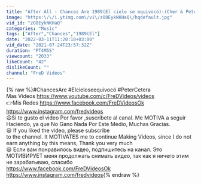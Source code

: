 ```yaml
---
title: "After All - Chances Are 1989(El cielo se equivocó)-(Cher & Peter Cetera)"
image: "https:\/\/i.ytimg.com\/vi\/zO8EykNKHaQ\/hqdefault.jpg"
vid_id: "zO8EykNKHaQ"
categories: "Music"
tags: ["After","Chances","1989(El"]
date: "2022-03-11T11:20:18+03:00"
vid_date: "2021-07-24T23:57:32Z"
duration: "PT4M5S"
viewcount: "2033"
likeCount: "42"
dislikeCount: ""
channel: "FreD Videos"
---
```

{% raw %}#ChancesAre #Elcieloseequivocó #PeterCetera<br />Mas Videos <a rel="nofollow" target="blank" href="https://www.youtube.com/c/FreDVideos/videos">https://www.youtube.com/c/FreDVideos/videos</a><br /> 👉Mis Redes <a rel="nofollow" target="blank" href="https://www.facebook.com/FreDVideosOk">https://www.facebook.com/FreDVideosOk</a> <a rel="nofollow" target="blank" href="https://www.instagram.com/fredvideos">https://www.instagram.com/fredvideos</a><br />😃Si te gusto el video Por favor ,suscríbete al canal. Me MOTIVA a seguir Haciendo, ya que No Gano Nada Por Este Medio, Muchas Gracias.<br />😃 If you liked the video, please subscribe<br /> to the channel. It MOTIVATES me to continue Making Videos, since I do not earn anything by this means, Thank you very much<br />😃 Если вам понравилось видео, подпишитесь на канал. Это МОТИВИРУЕТ меня продолжать снимать видео, так как я ничего этим не зарабатываю, спасибо<br /><a rel="nofollow" target="blank" href="https://www.facebook.com/FreDVideosOk">https://www.facebook.com/FreDVideosOk</a><br /><a rel="nofollow" target="blank" href="https://www.instagram.com/fredvideos">https://www.instagram.com/fredvideos</a>{% endraw %}
